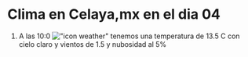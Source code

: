 # Clima en Celaya,mx en el dia 04

1. A las 10:0 !["icon weather"](http://openweathermap.org/img/w/01d.png) tenemos una temperatura de 13.5 C con cielo claro y  vientos de 1.5 y nubosidad al 5%
